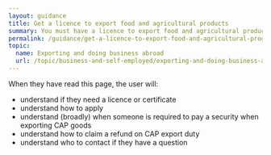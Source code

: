 ```yaml
---
layout: guidance
title: Get a licence to export food and agricultural products
summary: You must have a licence to export food and agricultural products.
permalink: /guidance/get-a-licence-to-export-food-and-agricultural-products.html
topic:
  name: Exporting and doing business abroad
  url: /topic/business-and-self-employed/exporting-and-doing-business-abroad.html
---
```


When they have read this page, the user will:

- understand if they need a licence or certificate
- understand how to apply
- understand (broadly) when someone is required to pay a security when exporting CAP goods
- understand how to claim a refund on CAP export duty
- understand who to contact if they have a question
